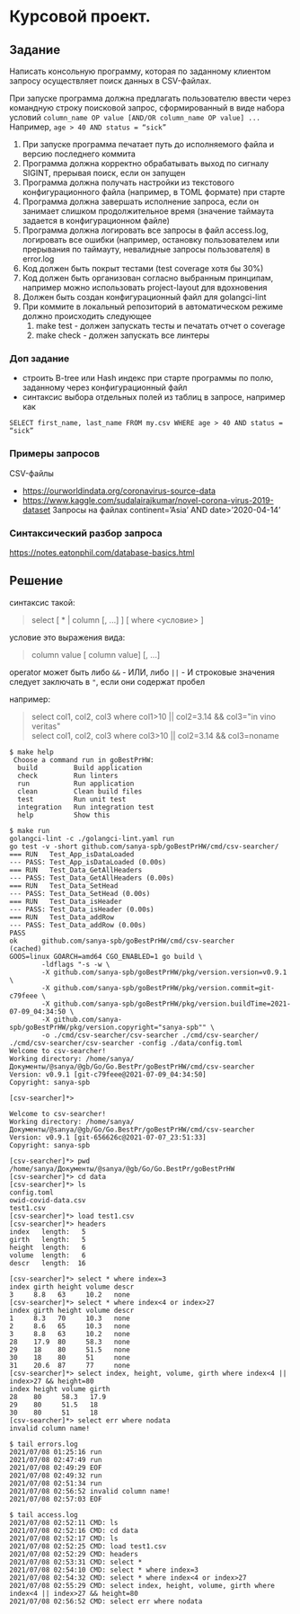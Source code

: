 # Курсовой проект.

## Задание
Написать консольную программу, которая по заданному клиентом запросу осуществляет поиск данных в CSV-файлах.

При запуске программа должна предлагать пользователю ввести через командную строку поисковой запрос, сформированный в виде набора условий
`column_name OP value [AND/OR column_name OP value] ...`
Например,
`age > 40 AND status = “sick”`

1. При запуске программа печатает путь до исполняемого файла и версию последнего коммита
1. Программа должна корректно обрабатывать выход по сигналу SIGINT, прерывая поиск, если он запущен
1. Программа должна получать настройки из текстового конфигурационного файла (например, в TOML формате) при старте
1. Программа должна завершать исполнение запроса, если он занимает слишком продолжительное время (значение таймаута задается в конфигурационном файле)
1. Программа должна логировать все запросы в файл access.log, логировать все ошибки (например, остановку пользователем или прерывания по таймауту, невалидные запросы пользователя) в error.log
1. Код должен быть покрыт тестами (test coverage хотя бы 30%)
1. Код должен быть организован согласно выбранным принципам, например можно использовать project-layout для вдохновения
1. Должен быть создан конфигурационный файл для golangci-lint
1. При коммите в локальный репозиторий в автоматическом режиме должно происходить следующее
    1. make test - должен запускать тесты и печатать отчет о coverage
    1. make check - должен запускать все линтеры

### Доп задание
- строить B-tree или Hash индекс при старте программы по полю, заданному через конфигурационный файл
- синтаксис выбора отдельных полей из таблиц в запросе, например как

`SELECT first_name, last_name FROM my.csv WHERE age > 40 AND status = “sick”`


### Примеры запросов
CSV-файлы
* https://ourworldindata.org/coronavirus-source-data
* https://www.kaggle.com/sudalairajkumar/novel-corona-virus-2019-dataset
Запросы на файлах
continent=’Asia’ AND date>’2020-04-14’

### Синтаксический разбор запроса
https://notes.eatonphil.com/database-basics.html

## Решение

синтаксис такой:
> select [ * | column [, ...] ] [ where <условие> ]

условие это выражения вида:  
> column <operator> value [<preposition> column <operator> value] [, ...]

operator может быть либо ``&&`` - ИЛИ, либо ``||`` - И
строковые значения следует заключать в ```"```, если они содержат пробел

например:
> select col1, col2, col3 where col1>10 || col2=3.14 && col3="in vino veritas"  
> select col1, col2, col3 where col3>10 || col2=3.14 && col3=noname

```
$ make help
 Choose a command run in goBestPrHW:
  build         Build application
  check         Run linters
  run           Run application
  clean         Clean build files
  test          Run unit test
  integration   Run integration test
  help          Show this

```

```
$ make run 
golangci-lint -c ./golangci-lint.yaml run
go test -v -short github.com/sanya-spb/goBestPrHW/cmd/csv-searcher/
=== RUN   Test_App_isDataLoaded
--- PASS: Test_App_isDataLoaded (0.00s)
=== RUN   Test_Data_GetAllHeaders
--- PASS: Test_Data_GetAllHeaders (0.00s)
=== RUN   Test_Data_SetHead
--- PASS: Test_Data_SetHead (0.00s)
=== RUN   Test_Data_isHeader
--- PASS: Test_Data_isHeader (0.00s)
=== RUN   Test_Data_addRow
--- PASS: Test_Data_addRow (0.00s)
PASS
ok      github.com/sanya-spb/goBestPrHW/cmd/csv-searcher        (cached)
GOOS=linux GOARCH=amd64 CGO_ENABLED=1 go build \
        -ldflags "-s -w \
        -X github.com/sanya-spb/goBestPrHW/pkg/version.version=v0.9.1 \
        -X github.com/sanya-spb/goBestPrHW/pkg/version.commit=git-c79feee \
        -X github.com/sanya-spb/goBestPrHW/pkg/version.buildTime=2021-07-09_04:34:50 \
        -X github.com/sanya-spb/goBestPrHW/pkg/version.copyright="sanya-spb"" \
        -o ./cmd/csv-searcher/csv-searcher ./cmd/csv-searcher/
./cmd/csv-searcher/csv-searcher -config ./data/config.toml
Welcome to csv-searcher!
Working directory: /home/sanya/Документы/@sanya/@gb/Go/Go.BestPr/goBestPrHW/cmd/csv-searcher
Version: v0.9.1 [git-c79feee@2021-07-09_04:34:50]
Copyright: sanya-spb

[csv-searcher]*> 
```

```
Welcome to csv-searcher!
Working directory: /home/sanya/Документы/@sanya/@gb/Go/Go.BestPr/goBestPrHW/cmd/csv-searcher
Version: v0.9.1 [git-656626c@2021-07-07_23:51:33]
Copyright: sanya-spb

[csv-searcher]*> pwd    
/home/sanya/Документы/@sanya/@gb/Go/Go.BestPr/goBestPrHW
[csv-searcher]*> cd data
[csv-searcher]*> ls
config.toml
owid-covid-data.csv
test1.csv
[csv-searcher]*> load test1.csv
[csv-searcher]*> headers
index   length:   5
girth   length:   5
height  length:   6
volume  length:   6
descr   length:  16
```

```
[csv-searcher]*> select * where index=3
index girth height volume descr            
3     8.8   63     10.2   none             
[csv-searcher]*> select * where index<4 or index>27
index girth height volume descr            
1     8.3   70     10.3   none             
2     8.6   65     10.3   none             
3     8.8   63     10.2   none             
28    17.9  80     58.3   none             
29    18    80     51.5   none             
30    18    80     51     none             
31    20.6  87     77     none             
[csv-searcher]*> select index, height, volume, girth where index<4 || index>27 && height=80
index height volume girth 
28    80     58.3   17.9  
29    80     51.5   18    
30    80     51     18    
[csv-searcher]*> select err where nodata
invalid column name!
```

```
$ tail errors.log
2021/07/08 01:25:16 run
2021/07/08 02:47:49 run
2021/07/08 02:49:29 EOF
2021/07/08 02:49:32 run
2021/07/08 02:51:34 run
2021/07/08 02:56:52 invalid column name!
2021/07/08 02:57:03 EOF
                                                                                                                                                                                                     
$ tail access.log 
2021/07/08 02:52:11 CMD: ls
2021/07/08 02:52:16 CMD: cd data
2021/07/08 02:52:17 CMD: ls
2021/07/08 02:52:25 CMD: load test1.csv
2021/07/08 02:52:29 CMD: headers
2021/07/08 02:53:31 CMD: select *
2021/07/08 02:54:10 CMD: select * where index=3
2021/07/08 02:54:32 CMD: select * where index<4 or index>27
2021/07/08 02:55:29 CMD: select index, height, volume, girth where index<4 || index>27 && height=80
2021/07/08 02:56:52 CMD: select err where nodata
```